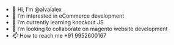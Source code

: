 - 👋 Hi, I’m @alvaialex
- 👀 I’m interested in eCommerce development
- 🌱 I’m currently learning knockout JS
- 💞️ I’m looking to collaborate on magento website development
- 📫 How to reach me +91 9952600167

<!---
alvaialex/alvaialex is a ✨ special ✨ repository because its `README.md` (this file) appears on your GitHub profile.
You can click the Preview link to take a look at your changes.
--->
